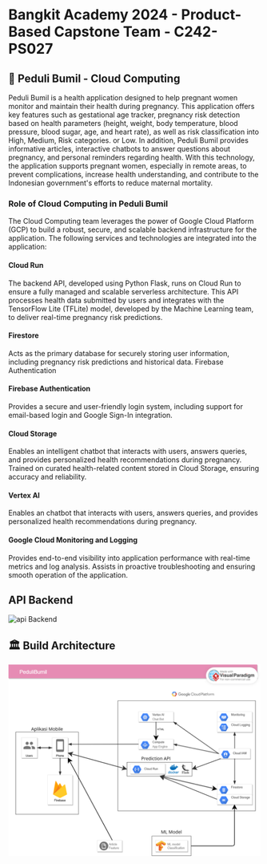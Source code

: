 # Bangkit Academy 2024 - Product-Based Capstone Team - C242-PS027

## 📖 Peduli Bumil - Cloud Computing
Peduli Bumil is a health application designed to help pregnant women monitor and maintain their health during pregnancy. This application offers key features such as gestational age tracker, pregnancy risk detection based on health parameters (height, weight, body temperature, blood pressure, blood sugar, age, and heart rate), as well as risk classification into High, Medium, Risk categories. or Low. In addition, Peduli Bumil provides informative articles, interactive chatbots to answer questions about pregnancy, and personal reminders regarding health. With this technology, the application supports pregnant women, especially in remote areas, to prevent complications, increase health understanding, and contribute to the Indonesian government's efforts to reduce maternal mortality.

### Role of Cloud Computing in Peduli Bumil
The Cloud Computing team leverages the power of Google Cloud Platform (GCP) to build a robust, secure, and scalable backend infrastructure for the application. The following services and technologies are integrated into the application:

#### Cloud Run
The backend API, developed using Python Flask, runs on Cloud Run to ensure a fully managed and scalable serverless architecture.
This API processes health data submitted by users and integrates with the TensorFlow Lite (TFLite) model, developed by the Machine Learning team, to deliver real-time pregnancy risk predictions.

#### Firestore 
Acts as the primary database for securely storing user information, including pregnancy risk predictions and historical data.
Firebase Authentication

#### Firebase Authentication
Provides a secure and user-friendly login system, including support for email-based login and Google Sign-In integration.

#### Cloud Storage
Enables an intelligent chatbot that interacts with users, answers queries, and provides personalized health recommendations during pregnancy.
Trained on curated health-related content stored in Cloud Storage, ensuring accuracy and reliability.

#### Vertex AI
Enables an chatbot that interacts with users, answers queries, and provides personalized health recommendations during pregnancy.

#### Google Cloud Monitoring and Logging
Provides end-to-end visibility into application performance with real-time metrics and log analysis.
Assists in proactive troubleshooting and ensuring smooth operation of the application.

## API Backend
![api Backend](https://backend-api-511713702149.asia-southeast2.run.app)

## 🏛️ Build Architecture 
![](https://github.com/BangkitPeduliBumil/asset/blob/227452df435927ac67084e737a7fbe4140a2b851/architecture.png)
